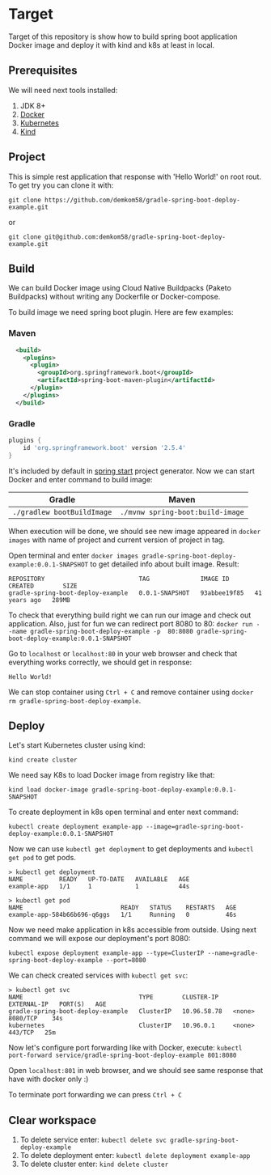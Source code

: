 # Target
Target of this repository is show how to build spring boot 
application Docker image and deploy it with kind and k8s at least 
in local.

## Prerequisites

We will need next tools installed:
1. JDK 8+
2. [Docker](https://www.docker.com/get-started)
3. [Kubernetes](https://kubernetes.io/docs/tasks/tools/)
4. [Kind](https://kind.sigs.k8s.io/)

## Project

This is simple rest application that response with 'Hello World!'
on root rout. To get try you can clone it with:
```
git clone https://github.com/demkom58/gradle-spring-boot-deploy-example.git
```
or
```
git clone git@github.com:demkom58/gradle-spring-boot-deploy-example.git
```

## Build

We can build Docker image using Cloud Native Buildpacks
(Paketo Buildpacks) without writing any Dockerfile or 
Docker-compose.

To build image we need spring boot plugin. Here are few examples:

### Maven
```xml
  <build>
    <plugins>
      <plugin>
        <groupId>org.springframework.boot</groupId>
        <artifactId>spring-boot-maven-plugin</artifactId>
      </plugin>
    </plugins>
  </build>
```

### Gradle
```groovy
plugins {
    id 'org.springframework.boot' version '2.5.4'
}
```

It's included by default in [spring start](https://start.spring.io/) 
project generator. Now we can start Docker and enter command to 
build image:

Gradle                     | Maven
-------------------------- | --------------------------------
`./gradlew bootBuildImage` | `./mvnw spring-boot:build-image`

When execution will be done, we should see new image appeared in
`docker images` with name of project and current version of 
project in tag.

Open terminal and enter `docker images gradle-spring-boot-deploy-example:0.0.1-SNAPSHOT`
to get detailed info about built image. Result:
```
REPOSITORY                          TAG              IMAGE ID       CREATED        SIZE
gradle-spring-boot-deploy-example   0.0.1-SNAPSHOT   93abbee19f85   41 years ago   289MB
```

To check that everything build right we can run our image and check
out application. Also, just for fun we can redirect port 8080 to 80:
`docker run --name gradle-spring-boot-deploy-example -p 
80:8080 gradle-spring-boot-deploy-example:0.0.1-SNAPSHOT`

Go to `localhost` or `localhost:80` in your web browser and check 
that everything works correctly, we should get in response:
```
Hello World!
```

We can stop container using `Ctrl + C` and remove container using
`docker rm gradle-spring-boot-deploy-example`.

## Deploy

Let's start Kubernetes cluster using kind:
```
kind create cluster
```

We need say K8s to load Docker image from registry like that:
```
kind load docker-image gradle-spring-boot-deploy-example:0.0.1-SNAPSHOT
```

To create deployment in k8s open terminal and enter next command:
```
kubectl create deployment example-app --image=gradle-spring-boot-deploy-example:0.0.1-SNAPSHOT
```

Now we can use `kubectl get deployment` to get deployments and
`kubectl get pod` to get pods.

```
> kubectl get deployment
NAME          READY   UP-TO-DATE   AVAILABLE   AGE
example-app   1/1     1            1           44s

> kubectl get pod
NAME                           READY   STATUS    RESTARTS   AGE
example-app-584b66b696-q6ggs   1/1     Running   0          46s
```

Now we need make application in k8s accessible from outside. 
Using next command we will expose our deployment's port 8080:
```
kubectl expose deployment example-app --type=ClusterIP --name=gradle-spring-boot-deploy-example --port=8080
```

We can check created services with `kubectl get svc`:
```
> kubectl get svc
NAME                                TYPE        CLUSTER-IP    EXTERNAL-IP   PORT(S)   AGE
gradle-spring-boot-deploy-example   ClusterIP   10.96.58.78   <none>        8080/TCP    34s
kubernetes                          ClusterIP   10.96.0.1     <none>        443/TCP   25m
```

Now let's configure port forwarding like with Docker, execute:
`kubectl port-forward service/gradle-spring-boot-deploy-example 801:8080`

Open `localhost:801` in web browser, and we should see same 
response that have with docker only :)

To terminate port forwarding we can press `Ctrl + C`

## Clear workspace

1. To delete service enter: `kubectl delete svc gradle-spring-boot-deploy-example`
2. To delete deployment enter: `kubectl delete deployment example-app`
3. To delete cluster enter: `kind delete cluster`